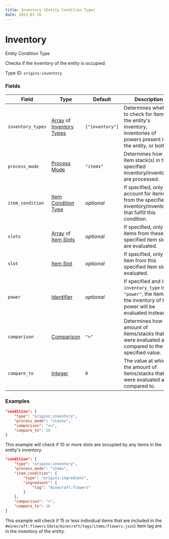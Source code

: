 ```yaml
---
title: Inventory (Entity Condition Type)
date: 2023-07-16
---
```


#   Inventory

Entity Condition Type

Checks if the inventory of the entity is occupied.

Type ID: `origins:inventory`


### Fields

Field | Type | Default | Description
------|------|---------|------------
`inventory_types` | [Array](../data_types/array.md) of [Inventory Types](../../misc/extras/inventory_type.md) | `["inventory"]` | Determines whether to check for items in the entity's inventory, inventories of powers present in the entity, or both.
`process_mode` | [Process Mode](../data_types/process_mode.md) | `"items"` | Determines how the item stack(s) in the specified inventory/inventories are processed.
`item_condition` | [Item Condition Type](../item_condition_types.md) | _optional_ | If specified, only account for items from the specified inventory/inventories that fulfill this condition.
`slots` | [Array](../data_types/array.md) of [Item Slots](../data_types/item_slot.md) | _optional_ | If specified, only items from these specified item slots are evaluated.
`slot` | [Item Slot](../data_types/item_slot.md) | _optional_ | If specified, only the item from this specified item slot is evaluated.
`power` | [Identifier](../data_types/identifier.md) | _optional_ | If specified and if `inventory_type` is `"power"`, the items in the inventory of this power will be evaluated instead.
`comparison` | [Comparison](../data_types/comparison.md) | `">"` | Determines how the amount of items/stacks that were evaluated are compared to the specified value.
`compare_to` | [Integer](../data_types/integer.md) | `0` | The value at which the amount of items/stacks that were evaluated are compared to.


### Examples

```json
"condition": {
    "type": "origins:inventory",
    "process_mode": "stacks",
    "comparison": ">=",
    "compare_to": 10
}
```

This example will check if 10 or more slots are occupied by any items in the entity's inventory.
<br>

```json
"condition": {
    "type": "origins:inventory",
    "process_mode": "items",
    "item_condition": {
        "type": "origins:ingredient",
        "ingredient": {
            "tag": "minecraft:flowers"
        }
    },
    "comparison": "<",
    "compare_to": 16
}
```

This example will check if 15 or less individual items that are included in the `#minecraft:flowers` (`data/minecraft/tags/items/flowers.json`) item tag are in the inventory of the entity.

